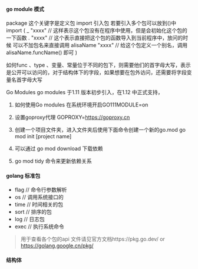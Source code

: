 #### go module 模式
package  这个关键字是定义包
import 引入包
若要引入多个包可以放到()中
import (
     _ "xxxx"   // 这样表示这个包没有在程序中使用，但是会初始化这个包的一下函数
     . "xxxx"   // 这个表示直接把这个包的函数导入到当前程序中，放问的时候 可以不加包名来直接调用
     alisaName "xxxx" // 给这个包定义一个别名，调用alisaName.funcName() 即可
)

如何func 、type 、变量、常量位于不同的包下，则需要他们的首字母大写，表示是公开可以访问的，对于结构体下的字段，如果想要在包外访问，还需要将字段变量名首字母大写

Go Modules 
go modules 于1.11 版本初步引入，在1.12 中正式支持，
1. 如何使用Go modules 
   在系统环境开启GO111MODULE=on
2. 设置goproxy代理
    GOPROXY=https://goproxy.cn
3. 创建一个项目文件夹，进入文件夹后使用下面命令创建一个新的go.mod
   go mod init [project name]

4. 可以通过 go mod download  下载依赖
5. go mod tidy 命令来更新依赖关系

#### golang 标准包

+ flag   // 命令行参数解析
+ os     // 调用系统接口的
+ time   // 时间相关的包
+ sort   // 排序的包
+ log    // 日志包
+ exec   // 执行系统命令

>  用于查看各个包的api 文件请见官方文档https://pkg.go.dev/   or  https://golang.google.cn/pkg/



#### 结构体



